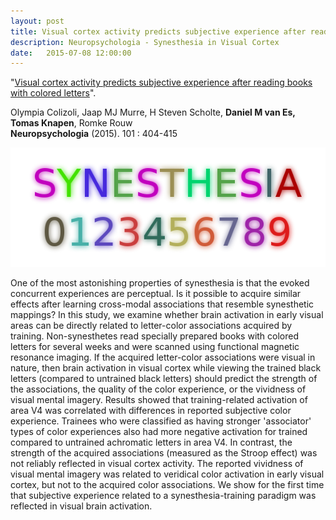 ```yaml
---
layout: post
title: Visual cortex activity predicts subjective experience after reading books with colored letters
description: Neuropsychologia - Synesthesia in Visual Cortex
date:   2015-07-08 12:00:00
---
```


"<a href="http://www.sciencedirect.com/science/article/pii/S0028393215300919" target="_blank" alt="Visual cortex activity predicts subjective experience after reading books with colored letters" >Visual cortex activity predicts subjective experience after reading books with colored letters</a>". 

Olympia Colizoli, Jaap MJ Murre, H Steven Scholte, <strong>Daniel M van Es, Tomas Knapen</strong>, Romke Rouw<br /> 
<strong>Neuropsychologia</strong> (2015). 101 : 404-415

<img class="col one left" src="/img/publications/synesthesia.png">

One of the most astonishing properties of synesthesia is that the evoked concurrent experiences are perceptual. Is it possible to acquire similar effects after learning cross-modal associations that resemble synesthetic mappings? In this study, we examine whether brain activation in early visual areas can be directly related to letter-color associations acquired by training. Non-synesthetes read specially prepared books with colored letters for several weeks and were scanned using functional magnetic resonance imaging. If the acquired letter-color associations were visual in nature, then brain activation in visual cortex while viewing the trained black letters (compared to untrained black letters) should predict the strength of the associations, the quality of the color experience, or the vividness of visual mental imagery. Results showed that training-related activation of area V4 was correlated with differences in reported subjective color experience. Trainees who were classified as having stronger 'associator' types of color experiences also had more negative activation for trained compared to untrained achromatic letters in area V4. In contrast, the strength of the acquired associations (measured as the Stroop effect) was not reliably reflected in visual cortex activity. The reported vividness of visual mental imagery was related to veridical color activation in early visual cortex, but not to the acquired color associations. We show for the first time that subjective experience related to a synesthesia-training paradigm was reflected in visual brain activation.